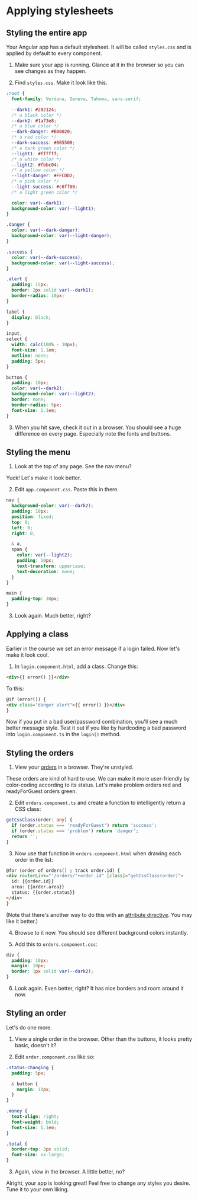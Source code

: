 
# Applying stylesheets
<!-- Time: 10min -->

## Styling the entire app
Your Angular app has a default stylesheet. It will be called `styles.css` and is applied by default to every component. 

1. Make sure your app is running. Glance at it in the browser so you can see changes as they happen.

2. Find `styles.css`. Make it look like this.
```css
:root {
  font-family: Verdana, Geneva, Tahoma, sans-serif;

  --dark1: #202124;
  /* a black color */
  --dark2: #1a73e8;
  /* a blue color */
  --dark-danger: #B00020;
  /* a red color */
  --dark-success: #005500;
  /* a dark green color */
  --light1: #ffffff;
  /* a white color */
  --light2: #fbbc04;
  /* a yellow color */
  --light-danger: #FFCDD2;
  /* a pink color */
  --light-success: #c0ff00;
  /* a light green color */

  color: var(--dark1);
  background-color: var(--light1);
}

.danger {
  color: var(--dark-danger);
  background-color: var(--light-danger);
}

.success {
  color: var(--dark-success);
  background-color: var(--light-success);
}

.alert {
  padding: 15px;
  border: 2px solid var(--dark1);
  border-radius: 10px;
}

label {
  display: block;
}

input,
select {
  width: calc(100% - 10px);
  font-size: 1.1em;
  outline: none;
  padding: 5px;
}

button {
  padding: 10px;
  color: var(--dark2);
  background-color: var(--light2);
  border: none;
  border-radius: 5px;
  font-size: 1.1em;
}
```

3. When you hit save, check it out in a browser. You should see a huge difference on every page. Especially note the fonts and buttons.


## Styling the menu
1. Look at the top of any page. See the nav menu?

Yuck! Let's make it look better.

2. Edit `app.component.css`. Paste this in there.
```css
nav {
  background-color: var(--dark2);
  padding: 10px;
  position: fixed;
  top: 0;
  left: 0;
  right: 0;

  & a,
  span {
    color: var(--light2);
    padding: 10px;
    text-transform: uppercase;
    text-decoration: none;
  }
}

main {
  padding-top: 30px;
}
```

3. Look again. Much better, right?


## Applying a class
Earlier in the course we set an error message if a login failed. Now let's make it look cool.

1. In `login.component.html`, add a class. Change this:
```html
<div>{{ error() }}</div>
```
To this:
```html
@if (error()) {
<div class="danger alert">{{ error() }}</div>
}
```

Now if you put in a bad user/password combination, you'll see a much better message style. Test it out if you like by hardcoding a bad password into `login.component.ts` in the `login()` method.


## Styling the orders
1. View your [orders](http://localhost:4200/orders) in a browser. They're unstyled. 

These orders are kind of hard to use. We can make it more user-friendly by color-coding according to its status. Let's make problem orders red and readyForGuest orders green.

2. Edit `orders.component.ts` and create a function to intelligently return a CSS class:
```typescript
getCssClass(order: any) {
  if (order.status === 'readyForGuest') return 'success';
  if (order.status === 'problem') return 'danger';
  return '';
}
```

3. Now use that function in `orders.component.html` when drawing each order in the list:
```html
@for (order of orders() ; track order.id) {
<div routerLink="'/orders/'+order.id" [class]="getCssClass(order)">
  id: {{order.id}}
  area: {{order.area}}
  status: {{order.status}}
</div>
}
```

(Note that there's another way to do this with an [attribute directive](https://stackoverflow.com/a/41974490/88373). You may like it better.)

4. Browse to it now. You should see different background colors instantly.

5. Add this to `orders.component.css`:
```css
div {
  padding: 10px;
  margin: 10px;
  border: 1px solid var(--dark2);
}
```
6. Look again. Even better, right? It has nice borders and room around it now.


## Styling an order
Let's do one more.

1. View a single order in the browser. Other than the buttons, it looks pretty basic, doesn't it?

2. Edit `order.component.css` like so:
```css
.status-changing {
  padding: 5px;

  & button {
    margin: 10px;
  }
}

.money {
  text-align: right;
  font-weight: bold;
  font-size: 1.1em;
}

.total {
  border-top: 3px solid;
  font-size: xx-large;
}
```

3. Again, view in the browser. A little better, no?

Alright, your app is looking great! Feel free to change any styles you desire. Tune it to your own liking.
